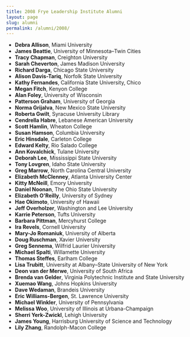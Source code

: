 ```yaml
---
title: 2008 Frye Leadership Institute Alumni
layout: page
slug: alumni
permalink: /alumni/2008/
---
```


- **Debra Allison**, Miami University
- **James Beattie**, University of Minnesota–Twin Cities
- **Tracy Chapman**, Creighton University
- **Sarah Cheverton**, James Madison University
- **Richard Darga**, Chicago State University
- **Alison Davis-Tariq**, Norfolk State University
- **Kathy Fernandes**, California State University, Chico
- **Megan Fitch**, Kenyon College
- **Alan Foley**, University of Wisconsin
- **Patterson Graham**, University of Georgia
- **Norma Grijalva**, New Mexico State University
- **Roberta Gwilt**, Syracuse University Library
- **Cendrella Habre**, Lebanese American University
- **Scott Hamlin**, Wheaton College
- **Susan Hamson**, Columbia University
- **Eric Hinsdale**, Carleton College
- **Edward Kelty**, Rio Salado College
- **Ann Kovalchick**, Tulane University
- **Deborah Lee**, Mississippi State University
- **Tony Lovgren**, Idaho State University
- **Greg Marrow**, North Carolina Central University
- **Elizabeth McClenney**, Atlanta University Center
- **Kitty McNeill**, Emory University
- **Daniel Noonan**, The Ohio State University
- **Elizabeth O'Reilly**, University of Sydney
- **Hae Okimoto**, University of Hawaii
- **Jeff Overholzer**, Washington and Lee University
- **Karrie Peterson**, Tufts University
- **Barbara Pittman**, Mercyhurst College
- **Ira Revels**, Cornell University
- **Mary-Jo Romaniuk**, University of Alberta
- **Doug Ruschman**, Xavier University
- **Greg Sennema**, Wilfrid Laurier University
- **Michael Spalti**, Willamette University
- **Thomas Steffes**, Earlham College
- **Lisa Trubitt**, University at Albany–State University of New York
- **Deon van der Merwe**, University of South Africa
- **Brenda van Gelder**, Virginia Polytechnic Institute and State University
- **Xuemao Wang**, Johns Hopkins University
- **Dave Wedaman**, Brandeis University
- **Eric Williams-Bergen**, St. Lawrence University
- **Michael Winkler**, University of Pennsylvania
- **Melissa Woo**, University of Illinois at Urbana-Champaign
- **Sherri Yerk-Zwickl**, Lehigh University
- **James Young**, Harrisburg University of Science and Technology
- **Lily Zhang**, Randolph-Macon College
